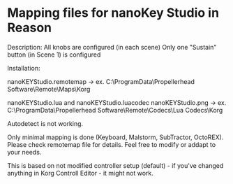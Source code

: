 # Mapping files for nanoKey Studio in Reason

Description:
All knobs are configured (in each scene) 
Only one "Sustain" button (in Scene 1) is configured


Installation:

nanoKEYStudio.remotemap -> 
ex. C:\ProgramData\Propellerhead Software\Remote\Maps\Korg

nanoKEYStudio.lua and nanoKEYStudio.luacodec nanoKEYStudio.png -> 
ex. C:\ProgramData\Propellerhead Software\Remote\Codecs\Lua Codecs\Korg

Autodetect is not working. 

Only minimal mapping is done (Keyboard, Malstorm, SubTractor, OctoREX). Please check remotemap file for details. 
Feel free to modify or addapt to your needs. 

This is based on not modified controller setup (default) - if you've changed anything in Korg Controll Editor - it might not work. 
